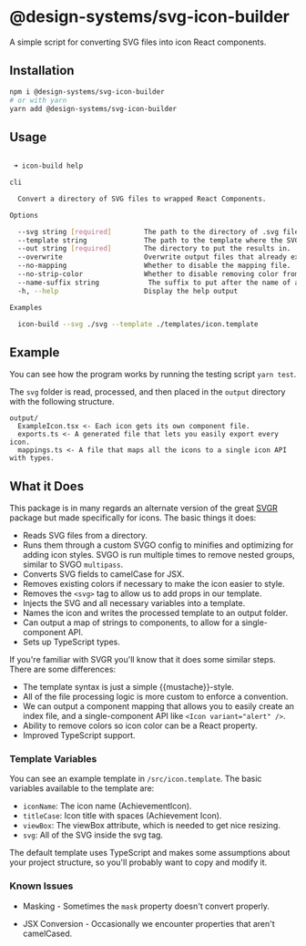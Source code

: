 # @design-systems/svg-icon-builder

A simple script for converting SVG files into icon React components.

## Installation

```sh
npm i @design-systems/svg-icon-builder
# or with yarn
yarn add @design-systems/svg-icon-builder
```

## Usage

```bash

 ➜ icon-build help

cli

  Convert a directory of SVG files to wrapped React Components.

Options

  --svg string [required]        The path to the directory of .svg files to convert.
  --template string              The path to the template where the SVG will be added.
  --out string [required]        The directory to put the results in.
  --overwrite                    Overwrite output files that already exist.
  --no-mapping                   Whether to disable the mapping file.
  --no-strip-color               Whether to disable removing color from the SVGs. Default: false
  --name-suffix string            The suffix to put after the name of a generated icon. Default: 'Icon'
  -h, --help                     Display the help output

Examples

  icon-build --svg ./svg --template ./templates/icon.template

```

## Example

You can see how the program works by running the testing script `yarn test`.

The `svg` folder is read, processed, and then placed in the `output` directory with the following structure.

```
output/
  ExampleIcon.tsx <- Each icon gets its own component file.
  exports.ts <- A generated file that lets you easily export every icon.
  mappings.ts <- A file that maps all the icons to a single icon API with types.
```

## What it Does

This package is in many regards an alternate version of the great [SVGR](https://github.com/smooth-code/svgr) package but made specifically for icons. The basic things it does:

- Reads SVG files from a directory.
- Runs them through a custom SVGO config to minifies and optimizing for adding icon styles. SVGO is run multiple times to remove nested groups, similar to SVGO `multipass`.
- Converts SVG fields to camelCase for JSX.
- Removes existing colors if necessary to make the icon easier to style.
- Removes the `<svg>` tag to allow us to add props in our template.
- Injects the SVG and all necessary variables into a template.
- Names the icon and writes the processed template to an output folder.
- Can output a map of strings to components, to allow for a single-component API.
- Sets up TypeScript types.

If you're familiar with SVGR you'll know that it does some similar steps. There are some differences:

- The template syntax is just a simple {{mustache}}-style.
- All of the file processing logic is more custom to enforce a convention.
- We can output a component mapping that allows you to easily create an index file, and a single-component API like `<Icon variant="alert" />`.
- Ability to remove colors so icon color can be a React property.
- Improved TypeScript support.

### Template Variables

You can see an example template in `/src/icon.template`. The basic variables available to the template are:

- `iconName`: The icon name (AchievementIcon).
- `titleCase`: Icon title with spaces (Achievement Icon).
- `viewBox`: The viewBox attribute, which is needed to get nice resizing.
- `svg`: All of the SVG inside the svg tag.

The default template uses TypeScript and makes some assumptions about your project structure, so you'll probably want to copy and modify it.

### Known Issues

- Masking - Sometimes the `mask` property doesn't convert properly.

- JSX Conversion - Occasionally we encounter properties that aren't camelCased.
